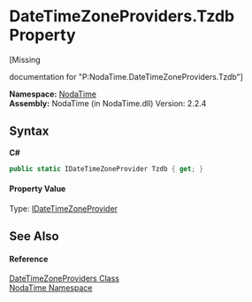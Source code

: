 # DateTimeZoneProviders.Tzdb Property 
 

\[Missing <summary> documentation for "P:NodaTime.DateTimeZoneProviders.Tzdb"\]

**Namespace:**&nbsp;<a href="N_NodaTime">NodaTime</a><br />**Assembly:**&nbsp;NodaTime (in NodaTime.dll) Version: 2.2.4

## Syntax

**C#**<br />
``` C#
public static IDateTimeZoneProvider Tzdb { get; }
```


#### Property Value
Type: <a href="T_NodaTime_IDateTimeZoneProvider">IDateTimeZoneProvider</a>

## See Also


#### Reference
<a href="T_NodaTime_DateTimeZoneProviders">DateTimeZoneProviders Class</a><br /><a href="N_NodaTime">NodaTime Namespace</a><br />